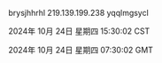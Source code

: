 brysjhhrhl 219.139.199.238 yqqlmgsycl

2024年 10月 24日 星期四 15:30:02 CST

2024年 10月 24日 星期四 07:30:02 GMT
